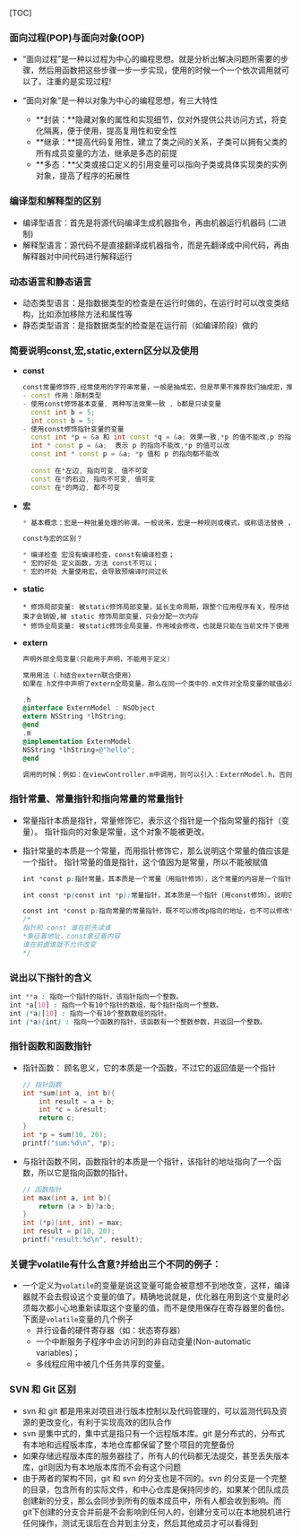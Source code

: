 [TOC]

### 面向过程(POP)与面向对象(OOP)

- “面向过程”是一种以过程为中心的编程思想。就是分析出解决问题所需要的步骤，然后用函数把这些步骤一步一步实现，使用的时候一个一个依次调用就可以了。注重的是实现过程!

- “面向对象”是一种以对象为中心的编程思想，有三大特性
  - **封装：**隐藏对象的属性和实现细节，仅对外提供公共访问方式，将变化隔离，便于使用，提高复用性和安全性
  - **继承：**提高代码复用性，建立了类之间的关系，子类可以拥有父类的所有成员变量的方法，继承是多态的前提
  - **多态：**父类或接口定义的引用变量可以指向子类或具体实现类的实例对象，提高了程序的拓展性

### 编译型和解释型的区别

- 编译型语言：首先是将源代码编译生成机器指令，再由机器运行机器码 (二进制)
- 解释型语言：源代码不是直接翻译成机器指令，而是先翻译成中间代码，再由解释器对中间代码进行解释运行

### 动态语言和静态语言

- 动态类型语言：是指数据类型的检查是在运行时做的，在运行时可以改变类结构，比如添加移除方法和属性等
- 静态类型语言：是指数据类型的检查是在运行前（如编译阶段）做的

### 简要说明const,宏,static,extern区分以及使用

- **const**

  ```c++
  const常量修饰符,经常使用的字符串常量，一般是抽成宏，但是苹果不推荐我们抽成宏，推荐我们使用const常量。
  - const 作用：限制类型
  - 使用const修饰基本变量, 两种写法效果一致 , b都是只读变量
    const int b = 5; 
    int const b = 5;   
  - 使用const修饰指针变量的变量 
  	const int *p = &a 和 int const *q = &a; 效果一致,*p 的值不能改,p 的指向可以改; 
  	int * const p = &a;  表示 p 的指向不能改,*p 的值可以改
    const int * const p = &a; *p 值和 p 的指向都不能改
    
    const 在*左边, 指向可变, 值不可变
    const 在*的右边, 指向不可变, 值可变
    const 在*的两边, 都不可变
  ```

- **宏**

  ```c++
  * 基本概念：宏是一种批量处理的称谓。一般说来，宏是一种规则或模式，或称语法替换 ，用于说明某一特定输入（通常是字符串）如何根据预定义的规则转换成对应的输出（通常也是字符串)。这种替换在预编译时进行，称作宏展开。编译器会在编译前扫描代码，如果遇到我们已经定义好的宏那么就会进行代码替换，宏只会在内存中copy一份，然后全局替换，宏一般分为对象宏和函数宏。 宏的弊端：如果代码中大量的使用宏会使预编译时间变长。
  
  const与宏的区别？
  
  * 编译检查 宏没有编译检查，const有编译检查；
  * 宏的好处 定义函数，方法 const不可以；
  * 宏的坏处 大量使用宏，会导致预编译时间过长
  ```

- **static**

  ```
  * 修饰局部变量: 被static修饰局部变量，延长生命周期，跟整个应用程序有关，程序结束才会销毁,被 static 修饰局部变量，只会分配一次内存
  * 修饰全局变量: 被static修饰全局变量，作用域会修改，也就是只能在当前文件下使用
  ```

- **extern**

  ```objective-c
  声明外部全局变量(只能用于声明，不能用于定义)
  
  常用用法（.h结合extern联合使用）
  如果在.h文件中声明了extern全局变量，那么在同一个类中的.m文件对全局变量的赋值必须是：数据类型+变量名（与声明一致）=XXXX结构。并且在调用的时候，必须导入.h文件。代码如下：
  
  .h
  @interface ExternModel : NSObject
  extern NSString *lhString;
  @end 
  .m     
  @implementation ExternModel
  NSString *lhString=@"hello";
  @end
  
  调用的时候：例如：在viewController.m中调用，则可以引入：ExternModel.h，否则无法识别全局变量。当然也可以通过不导入头文件的方式进行调用（通过extern调用）。
  ```

### 指针常量、常量指针和指向常量的常量指针

- 常量指针本质是指针，常量修饰它，表示这个指针是一个指向常量的指针（变量）。
  指针指向的对象是常量，这个对象不能被更改。

- 指针常量的本质是一个常量，而用指针修饰它，那么说明这个常量的值应该是一个指针。
  指针常量的值是指针，这个值因为是常量，所以不能被赋值

  ```css
  int *const p:指针常量，其本质是一个常量（用指针修饰），这个常量的内容是一个指针，不可以修改p指向的地址，但是可以修改*p的值。定义的时候要赋初值。（数组名也是一个指针常量）
  
  int const *p(const int *p):常量指针，其本质是一个指针（用const修饰）。说明它指向的对象是一个常量，这个对象不能被更改，可以修改p指向的地址，但是不可以修改*p的值。
  
  const int *const p:指向常量的常量指针，既不可以修改p指向的地址，也不可以修改*p的值。
  /*
  指针和 const 谁在前先读谁
  *象征着地址，const象征着内容
  谁在前面谁就不允许改变
  */
  ```

### 说出以下指针的含义

```css
int **a : 指向一个指针的指针，该指针指向一个整数。
int *a[10] : 指向一个有10个指针的数组，每个指针指向一个整数。
int (*a)[10] : 指向一个有10个整数数组的指针。
int (*a)(int) : 指向一个函数的指针，该函数有一个整数参数，并返回一个整数。
```

### 指针函数和函数指针

- 指针函数： 顾名思义，它的本质是一个函数，不过它的返回值是一个指针

  ```c
  // 指针函数
  int *sum(int a, int b){
      int result = a + b;
      int *c = &result;
      return c;
  }
  int *p = sum(10, 20);
  printf("sum:%d\n", *p);
  ```

- 与指针函数不同，函数指针的本质是一个指针，该指针的地址指向了一个函数，所以它是指向函数的指针。

  ```c
  // 函数指针
  int max(int a, int b){
      return (a > b)?a:b;
  }
  int (*p)(int, int) = max;
  int result = p(10, 20);
  printf("result:%d\n", result);
  ```

### 关键字volatile有什么含意?并给出三个不同的例子：

- 一个定义为`volatile`的变量是说这变量可能会被意想不到地改变，这样，编译器就不会去假设这个变量的值了。精确地说就是，优化器在用到这个变量时必须每次都小心地重新读取这个变量的值，而不是使用保存在寄存器里的备份。下面是`volatile`变量的几个例子
  - 并行设备的硬件寄存器（如：状态寄存器）
  - 一个中断服务子程序中会访问到的非自动变量(Non-automatic variables)；
  - 多线程应用中被几个任务共享的变量。

### SVN 和 Git 区别

- svn 和 git 都是用来对项目进行版本控制以及代码管理的，可以监测代码及资源的更改变化，有利于实现高效的团队合作
- svn 是集中式的，集中式是指只有一个远程版本库。git 是分布式的，分布式有本地和远程版本库，本地仓库都保留了整个项目的完整备份
- 如果存储远程版本库的服务器挂了，所有人的代码都无法提交，甚至丢失版本库，git则因为有本地版本库而不会有这个问题
- 由于两者的架构不同，git 和 svn 的分支也是不同的。svn 的分支是一个完整的目录，包含所有的实际文件，和中心仓库是保持同步的，如果某个团队成员创建新的分支，那么会同步到所有的版本成员中，所有人都会收到影响。而 git下创建的分支合并前是不会影响到任何人的，创建分支可以在本地脱机进行任何操作，测试无误后在合并到主分支，然后其他成员才可以看得到